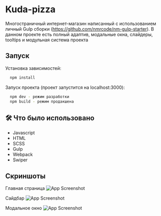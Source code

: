 
# Kuda-pizza

Многостраничный интернет-магазин написанный с использованием личный Gulp сборки (https://github.com/nmrcode/nm-gulp-starter). В данном проекте есть полный адаптив, модальные окна, слайдеры, tooltips и модульная система проекта

## Запуск

Установка зависимостей:
```bash
  npm install
```

Запуск проекта (проект запустится на localhost:3000):
```bash
  npm dev - режим разработки
  npm build - режим продакшена
``` 
## 🛠 Что было использовано
* Javascript
* HTML
* SCSS
* Gulp
* Webpack
* Swiper


## Скриншоты

Главная страница
![App Screenshot](https://github.com/nmrcode/ImagesForGH/blob/main/pizza.png)

Сайдбар
![App Screenshot](https://github.com/nmrcode/ImagesForGH/blob/main/pizza_2.png)

Модальное окно
![App Screenshot](https://github.com/nmrcode/ImagesForGH/blob/main/pizza_3.png)
